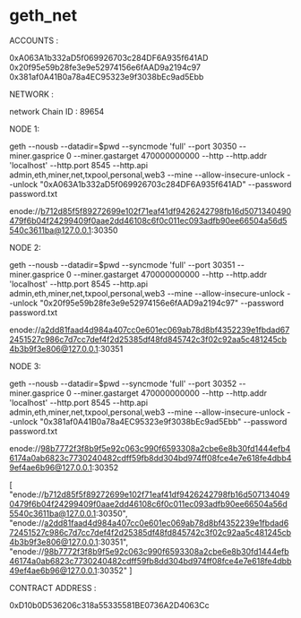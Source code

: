 # geth_net

ACCOUNTS :

0xA063A1b332aD5f069926703c284DF6A935f641AD
0x20f95e59b28fe3e9e52974156e6fAAD9a2194c97
0x381af0A41B0a78a4EC95323e9f3038bEc9ad5Ebb

NETWORK : 

network Chain ID : 89654


NODE 1:

geth --nousb --datadir=$pwd --syncmode 'full' --port 30350 --miner.gasprice 0 --miner.gastarget 470000000000 --http --http.addr 'localhost' --http.port 8545 --http.api admin,eth,miner,net,txpool,personal,web3 --mine --allow-insecure-unlock --unlock "0xA063A1b332aD5f069926703c284DF6A935f641AD" --password password.txt

enode://b712d85f5f89272699e102f71eaf41df9426242798fb16d5071340490479f6b04f24299409f0aae2dd46108c6f0c011ec093adfb90ee66504a56d5540c3611ba@127.0.0.1:30350

NODE 2:

geth --nousb --datadir=$pwd --syncmode 'full' --port 30351 --miner.gasprice 0 --miner.gastarget 470000000000 --http --http.addr 'localhost' --http.port 8545 --http.api admin,eth,miner,net,txpool,personal,web3 --mine --allow-insecure-unlock --unlock "0x20f95e59b28fe3e9e52974156e6fAAD9a2194c97" --password password.txt

enode://a2dd81faad4d984a407cc0e601ec069ab78d8bf4352239e1fbdad672451527c986c7d7cc7def4f2d25385df48fd845742c3f02c92aa5c481245cb4b3b9f3e806@127.0.0.1:30351

NODE 3:

geth --nousb --datadir=$pwd --syncmode 'full' --port 30352 --miner.gasprice 0 --miner.gastarget 470000000000 --http --http.addr 'localhost' --http.port 8545 --http.api admin,eth,miner,net,txpool,personal,web3 --mine --allow-insecure-unlock --unlock "0x381af0A41B0a78a4EC95323e9f3038bEc9ad5Ebb" --password password.txt

enode://98b7772f3f8b9f5e92c063c990f6593308a2cbe6e8b30fd1444efb46174a0ab6823c7730240482cdff59fb8dd304bd974ff08fce4e7e618fe4dbb49ef4ae6b96@127.0.0.1:30352


[
"enode://b712d85f5f89272699e102f71eaf41df9426242798fb16d5071340490479f6b04f24299409f0aae2dd46108c6f0c011ec093adfb90ee66504a56d5540c3611ba@127.0.0.1:30350",
"enode://a2dd81faad4d984a407cc0e601ec069ab78d8bf4352239e1fbdad672451527c986c7d7cc7def4f2d25385df48fd845742c3f02c92aa5c481245cb4b3b9f3e806@127.0.0.1:30351",
"enode://98b7772f3f8b9f5e92c063c990f6593308a2cbe6e8b30fd1444efb46174a0ab6823c7730240482cdff59fb8dd304bd974ff08fce4e7e618fe4dbb49ef4ae6b96@127.0.0.1:30352"
]



CONTRACT ADDRESS :

0xD10b0D536206c318a55335581BE0736A2D4063Cc